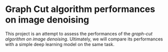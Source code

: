 # Graph Cut algorithm performances on image denoising

This project is an attempt to assess the performances of the _graph-cut algorithm on image denoising_. Ultimately, we will compare its performances with a simple deep learning model on the same task.
